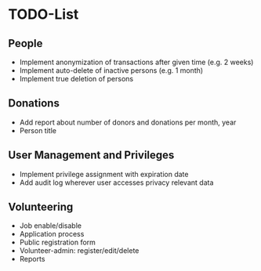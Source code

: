 # TODO-List

## People

* Implement anonymization of transactions after given time (e.g. 2 weeks)
* Implement auto-delete of inactive persons (e.g. 1 month)
* Implement true deletion of persons

## Donations

* Add report about number of donors and donations per month, year
* Person title

## User Management and Privileges

* Implement privilege assignment with expiration date
* Add audit log wherever user accesses privacy relevant data

## Volunteering

* Job enable/disable
* Application process
* Public registration form
* Volunteer-admin: register/edit/delete
* Reports

